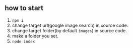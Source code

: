 ## how to start
1. `npm i`
2. change target url(google image search) in source code.
3. change target folder(by default `images`) in source code.
4. make a folder you set.
5. `node index`
